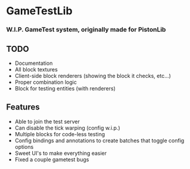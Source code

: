 # GameTestLib
### W.I.P. GameTest system, originally made for PistonLib

## TODO
- Documentation
- All block textures
- Client-side block renderers (showing the block it checks, etc...)
- Proper combination logic
- Block for testing entities (with renderers)

## Features
- Able to join the test server
- Can disable the tick warping (config w.i.p.)
- Multiple blocks for code-less testing
- Config bindings and annotations to create batches that toggle config options
- Sweet UI's to make everything easier
- Fixed a couple gametest bugs